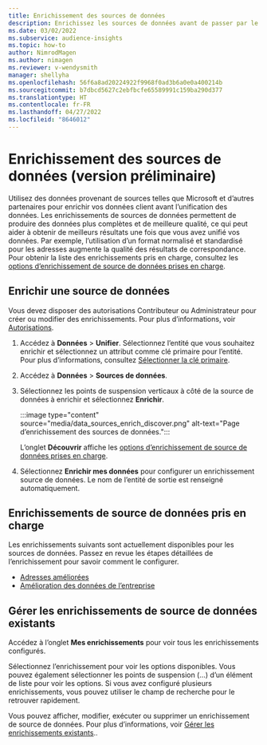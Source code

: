 ```yaml
---
title: Enrichissement des sources de données
description: Enrichissez les sources de données avant de passer par le processus d’unification des données.
ms.date: 03/02/2022
ms.subservice: audience-insights
ms.topic: how-to
author: NimrodMagen
ms.author: nimagen
ms.reviewer: v-wendysmith
manager: shellyha
ms.openlocfilehash: 56f6a8ad20224922f9968f0ad3b6a0e0a400214b
ms.sourcegitcommit: b7dbcd5627c2ebfbcfe65589991c159ba290d377
ms.translationtype: HT
ms.contentlocale: fr-FR
ms.lasthandoff: 04/27/2022
ms.locfileid: "8646012"
---
```

# <a name="enrichment-for-data-sources-preview"></a>Enrichissement des sources de données (version préliminaire)

Utilisez des données provenant de sources telles que Microsoft et d’autres partenaires pour enrichir vos données client avant l’unification des données. Les enrichissements de sources de données permettent de produire des données plus complètes et de meilleure qualité, ce qui peut aider à obtenir de meilleurs résultats une fois que vous avez unifié vos données. Par exemple, l’utilisation d’un format normalisé et standardisé pour les adresses augmente la qualité des résultats de correspondance. Pour obtenir la liste des enrichissements pris en charge, consultez les [options d’enrichissement de source de données prises en charge](#supported-data-source-enrichments).

## <a name="enrich-a-data-source"></a>Enrichir une source de données

Vous devez disposer des autorisations Contributeur ou Administrateur pour créer ou modifier des enrichissements. Pour plus d’informations, voir [Autorisations](permissions.md).  

1. Accédez à **Données** > **Unifier**. Sélectionnez l’entité que vous souhaitez enrichir et sélectionnez un attribut comme clé primaire pour l’entité. Pour plus d’informations, consultez [Sélectionner la clé primaire](map-entities.md#select-primary-key-and-semantic-type-for-attributes).

1. Accédez à **Données** > **Sources de données**.
 
1. Sélectionnez les points de suspension verticaux à côté de la source de données à enrichir et sélectionnez **Enrichir**.

   :::image type="content" source="media/data_sources_enrich_discover.png" alt-text="Page d’enrichissement des sources de données.":::

   L’onglet **Découvrir** affiche les [options d’enrichissement de source de données prises en charge](#supported-data-source-enrichments).

1. Sélectionnez **Enrichir mes données** pour configurer un enrichissement source de données. Le nom de l’entité de sortie est renseigné automatiquement.

## <a name="supported-data-source-enrichments"></a>Enrichissements de source de données pris en charge

Les enrichissements suivants sont actuellement disponibles pour les sources de données. Passez en revue les étapes détaillées de l’enrichissement pour savoir comment le configurer.

- [Adresses améliorées](enrichment-enhanced-addresses.md)
- [Amélioration des données de l’entreprise](enrichment-enhanced-company-data.md)

## <a name="manage-existing-data-source-enrichments"></a>Gérer les enrichissements de source de données existants

Accédez à l’onglet **Mes enrichissements** pour voir tous les enrichissements configurés.

Sélectionnez l’enrichissement pour voir les options disponibles. Vous pouvez également sélectionner les points de suspension (...) d’un élément de liste pour voir les options. Si vous avez configuré plusieurs enrichissements, vous pouvez utiliser le champ de recherche pour le retrouver rapidement.

Vous pouvez afficher, modifier, exécuter ou supprimer un enrichissement de source de données. Pour plus d’informations, voir [Gérer les enrichissements existants](enrichment-hub.md)..
